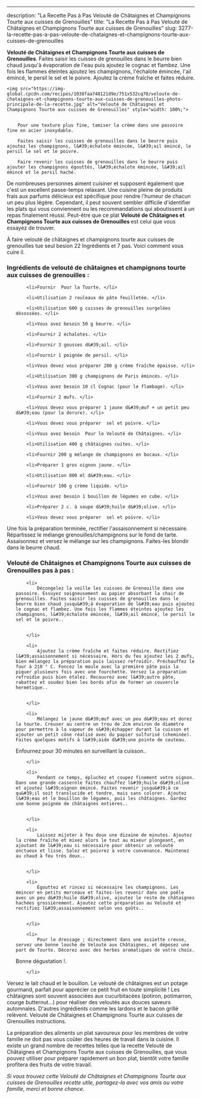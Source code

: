 ---
description: "La Recette Pas à Pas Velouté de Châtaignes et Champignons Tourte aux cuisses de Grenouilles"
title: "La Recette Pas à Pas Velouté de Châtaignes et Champignons Tourte aux cuisses de Grenouilles"
slug: 3277-la-recette-pas-a-pas-veloute-de-chataignes-et-champignons-tourte-aux-cuisses-de-grenouilles

<p>
	<strong>Velouté de Châtaignes et Champignons Tourte aux cuisses de Grenouilles</strong>. 
	Faites saisir les cuisses de grenouilles dans le beurre bien chaud jusqu&#39;à évaporation de l&#39;eau puis ajoutez le cognac et flambez. Une fois les flammes éteintes ajoutez les champignons, l&#39;échalote émincée, l&#39;ail émincé, le persil le sel et le poivre. Ajoutez la crème fraîche et faites réduire.
</p>
<p>
	
	<img src="https://img-global.cpcdn.com/recipes/1038faa748121d9e/751x532cq70/veloute-de-chataignes-et-champignons-tourte-aux-cuisses-de-grenouilles-photo-principale-de-la-recette.jpg" alt="Velouté de Châtaignes et Champignons Tourte aux cuisses de Grenouilles" style="width: 100%;">
	
	
		Pour une texture plus fine, tamiser la crème dans une passoire fine en acier inoxydable.
	
		Faites saisir les cuisses de grenouilles dans le beurre puis ajoutez les champignons, l&#39;échalote émincée, l&#39;ail émincé, le persil le sel et le poivre.
	
		Faire revenir les cuisses de grenouilles dans le beurre puis ajouter les champignons égouttés, l&#39;échalote émincée, l&#39;ail émincé et le persil haché.
	
</p>

De nombreuses personnes aiment cuisiner et supposent également que c'est un excellent passe-temps relaxant. Une cuisine pleine de produits frais aux parfums délicieux est spécifique pour rendre l'humeur de chacun un peu plus légère. Cependant, il peut souvent sembler difficile d'identifier les plats qui vous conviennent ou les recommandations qui aboutissent à un repas finalement réussi. Peut-être que ce plat <strong> Velouté de Châtaignes et Champignons Tourte aux cuisses de Grenouilles </strong> est celui que vous essayez de trouver.

<!--inarticleads1-->

À faire velouté de châtaignes et champignons tourte aux cuisses de grenouilles tue seul besion 22 Ingrédients et 7 pas. Voici comment vous cuire il.

<h3>Ingrédients de velouté de châtaignes et champignons tourte aux cuisses de grenouilles :</h3>

<ol>
	
		<li>Fournir  Pour la Tourte. </li>
	
		<li>Utilisation 2 rouleaux de pâte feuilletée. </li>
	
		<li>Utilisation 600 g cuisses de grenouilles surgelées désossées. </li>
	
		<li>Vous avez besoin 50 g beurre. </li>
	
		<li>Fournir 2 échalotes. </li>
	
		<li>Fournir 3 gousses d&#39;ail. </li>
	
		<li>Fournir 1 poignée de persil. </li>
	
		<li>Vous devez vous préparer 200 g crème fraîche épaisse. </li>
	
		<li>Utilisation 300 g champignons de Paris émincés. </li>
	
		<li>Vous avez besoin 10 cl Cognac (pour le flambage). </li>
	
		<li>Fournir 2 œufs. </li>
	
		<li>Vous devez vous préparer 1 jaune d&#39;œuf + un petit peu d&#39;eau (pour la dorure). </li>
	
		<li>Vous devez vous préparer  sel et poivre. </li>
	
		<li>Vous avez besoin  Pour le Velouté de Châtaignes. </li>
	
		<li>Utilisation 400 g châtaignes cuites. </li>
	
		<li>Fournir 200 g mélange de champignons en bocaux. </li>
	
		<li>Préparer 1 gros oignon jaune. </li>
	
		<li>Utilisation 800 ml d&#39;eau. </li>
	
		<li>Fournir 100 g crème liquide. </li>
	
		<li>Vous avez besoin 1 bouillon de légumes en cube. </li>
	
		<li>Préparer 2 c. à soupe d&#39;huile d&#39;olive. </li>
	
		<li>Vous devez vous préparer  sel et poivre. </li>
	
</ol>

Une fois la préparation terminée, rectifier l&#39;assaisonnement si nécessaire. Répartissez le mélange grenouilles/champignons sur le fond de tarte. Assaisonnez et versez le mélange sur les champignons. Faites-les blondir dans le beurre chaud. 

<!--inarticleads2-->

<h3>Velouté de Châtaignes et Champignons Tourte aux cuisses de Grenouilles pas à pas :</h3>

<ol>
	
		<li>
			Décongelez la veille les cuisses de Grenouille dans une passoire. Essuyez soigneusement au papier absorbant la chair de grenouilles. Faites saisir les cuisses de grenouilles dans le beurre bien chaud jusqu&#39;à évaporation de l&#39;eau puis ajoutez le cognac et flambez. Une fois les flammes éteintes ajoutez les champignons, l&#39;échalote émincée, l&#39;ail émincé, le persil le sel et le poivre..
			
			
		</li>
	
		<li>
			Ajoutez la crème fraîche et faites réduire. Rectifiez l&#39;assaisonnement si nécessaire. Hors du feu ajoutez les 2 œufs, bien mélangez la préparation puis laissez refroidir. Préchauffez le four à 210 ° C. Foncez le moule avec la première pâte puis la piquer plusieurs fois avec une fourchette. Versez la préparation refroidie puis bien étalez. Recouvrez avec l&#39;autre pâte, rabattez et soudez bien les bords afin de former un couvercle hermétique..
			
			
		</li>
	
		<li>
			Mélangez le jaune d&#39;œuf avec un peu d&#39;eau et dorez la tourte. Creuser au centre un trou de 2cm environ de diamètre pour permettre à la vapeur de s&#39;échapper durant la cuisson et ajouter un petit cône réalisé avec du papier sulfurisé (cheminée). Faites quelques motifs à l&#39;aide d&#39;une pointe de couteau.
Enfournez pour 30 minutes en surveillant la cuisson..
			
			
		</li>
	
		<li>
			Pendant ce temps, épluchez et coupez finement votre oignon. Dans une grande casserole faites chauffez l&#39;huile d&#39;olive et ajoutez l&#39;oignon émincé. Faites revenir jusqu&#39;à ce qu&#39;il soit translucide et tendre, mais sans colorer. Ajoutez l&#39;eau et le bouillon de légumes, puis les châtaignes. Gardez une bonne poignée de châtaignes entières..
			
			
		</li>
	
		<li>
			Laissez mijoter à feu doux une dizaine de minutes. Ajoutez la crème fraîche et mixez alors le tout au mixeur plongeant, en ajoutant de l&#39;eau si nécessaire pour obtenir un velouté onctueux et lisse. Salez et poivrez à votre convenance. Maintenez au chaud à feu très doux..
			
			
		</li>
	
		<li>
			Égouttez et rincez si nécessaire les champignons. Les émincer en petits morceaux et faites-les revenir dans une poêle avec un peu d&#39;huile d&#39;olive, ajoutez le reste de châtaignes hachées grossièrement. Ajoutez cette préparation au Velouté et rectifiez l&#39;assaisonnement selon vos goûts..
			
			
		</li>
	
		<li>
			Pour le dressage ; directement dans une assiette creuse, servez une bonne louche de Velouté aux Châtaignes, et déposez une part de Tourte. Décorez avec des herbes aromatiques de votre choix.
Bonne dégustation !.
			
			
		</li>
	
</ol>

Versez le lait chaud et le bouillon. Le velouté de châtaignes est un potage gourmand, parfait pour apprécier ce petit fruit en toute simplicité ! Les châtaignes sont souvent associées aux cucurbitacées (potiron, potimarron, courge butternut…) pour réaliser des veloutés aux douces saveurs automnales. D&#39;autres ingrédients comme les lardons et le bacon grillé relèvent. Velouté de Châtaignes et Champignons Tourte aux cuisses de Grenouilles instructions. 

<!--inarticleads1-->

<p>
La préparation des aliments un plat savoureux pour les membres de votre famille ne doit pas vous coûter des heures de travail dans la cuisine. Il existe un grand nombre de recettes telles que la recette Velouté de Châtaignes et Champignons Tourte aux cuisses de Grenouilles, que vous pouvez utiliser pour préparer rapidement un bon plat, bientôt votre famille profitera des fruits de votre travail.
</p>

<p>
<i>Si vous trouvez cette Velouté de Châtaignes et Champignons Tourte aux cuisses de Grenouilles recette utile, partagez-la avec vos amis ou votre famille, merci et bonne chance.</i>
</p>
